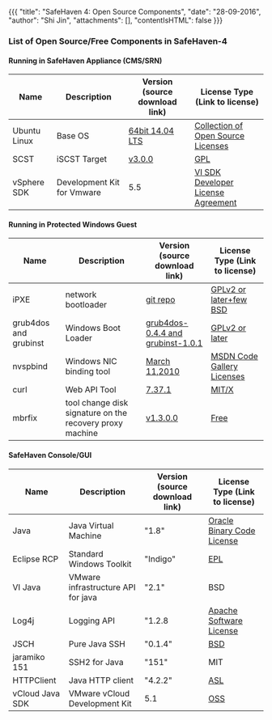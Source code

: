 {{{
  "title": "SafeHaven 4: Open Source Components",
  "date": "28-09-2016",
  "author": "Shi Jin",
  "attachments": [],
  "contentIsHTML": false
}}}

### List of Open Source/Free Components in SafeHaven-4

#### Running in SafeHaven Appliance (CMS/SRN)

| Name|  Description| Version (source download link) |  License Type (Link to license)|
|--|--|--|--|
|Ubuntu Linux| Base OS| [64bit 14.04 LTS](http://cdimage.ubuntu.com/releases/14.04/release/source/) | [Collection of Open Source Licenses](http://www.ubuntu.com/project/about-ubuntu/licensing)|
|SCST| iSCST Target| [v3.0.0](http://scst.sourceforge.net/downloads.html) | [GPL](http://www.gnu.org/licenses/gpl-3.0.en.html)|
|vSphere SDK|Development Kit for Vmware |5.5| [VI SDK Developer License Agreement](http://communities.vmware.com/docs/DOC-7983)|

#### Running in Protected Windows Guest

| Name|  Description| Version (source download link) |  License Type (Link to license)|
|--|--|--|--|
|iPXE| network bootloader| [git repo](https://git.ipxe.org/ipxe.git) |[GPLv2 or later+few BSD](http://ipxe.org/licensing)|
|grub4dos and grubinst|Windows Boot Loader| [grub4dos-0.4.4 and grubinst-1.0.1](http://sourceforge.net/projects/grub4dos/files/?source=navbar) |[GPLv2 or later](https://gna.org/projects/grub4dos/)|
|nvspbind|Windows NIC binding tool|[March 11,2010](http://archive.msdn.microsoft.com/nvspbind/Release/ProjectReleases.aspx?ReleaseId=3837)|[MSDN Code Gallery Licenses](http://archive.msdn.microsoft.com/nvspbind/Project/License.aspx)|
|curl|Web API Tool|[7.37.1](http://curl.haxx.se/download.html)|[MIT/X](http://curl.haxx.se/docs/copyright.html)|
|mbrfix|tool change disk signature on the recovery proxy machine|[v1.3.0.0](http://www.sysint.no/mbrfix)|[Free](http://www.sysint.no/nedlasting/mbrfix.htm)|

#### SafeHaven Console/GUI


| Name|  Description| Version (source download link) |  License Type (Link to license)|
|--|--|--|--|
|Java| Java Virtual Machine | "1.8" | [Oracle Binary Code License](http://www.oracle.com/technetwork/java/javase/jre-8-readme-2095710.html)|
|Eclipse RCP| Standard Windows Toolkit | "Indigo" | [EPL](http://www.eclipse.org/org/documents/epl-v10.php)|
|VI Java| VMware infrastructure API for java | "2.1" | BSD|
|Log4j| Logging API | "1.2.8 | [Apache Software License](http://logging.apache.org/log4j/1.2/license.html)|
|JSCH|Pure Java SSH|"0.1.4"|[BSD](http://www.jcraft.com/jsch/LICENSE.txt)|
|jaramiko 151| SSH2 for Java| "151" | MIT|
|HTTPClient| Java HTTP client | "4.2.2" | [ASL](http://www.apache.org/licenses/LICENSE-2.0)|
|vCloud Java SDK| VMware vCloud Development Kit |5.1|[OSS](https://vdc-download.vmware.com/vmwb-repository/dcr/e80c7676-4a1b-47d4-8ea7-ea241c768afe/592467d9-d315-4215-b8c9-e6c0e5169a26/open_source_licenses.txt?vdcDownload=1414799679_0f584db2307c6876992820b9cacb28ba)|


